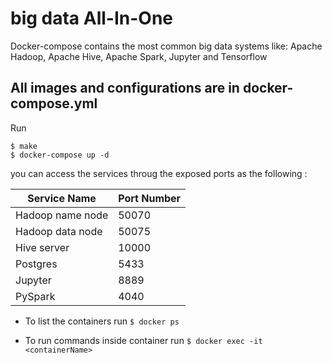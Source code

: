 # big data All-In-One
Docker-compose contains the most common big data systems like: Apache Hadoop, Apache Hive, Apache Spark, Jupyter and Tensorflow  

## All images and configurations are in docker-compose.yml

 Run
  ```
  $ make
  $ docker-compose up -d
  ``` 

you can access the services throug the exposed ports as the following :

| Service Name  | Port Number |
| ------------- | ------------- |
| Hadoop name node  | 50070  |
| Hadoop data node  | 50075  |
| Hive server | 10000 |
| Postgres | 5433 |
| Jupyter | 8889 |
| PySpark | 4040 |

- To list the containers run ```$ docker ps```

- To run commands inside container run ```$ docker exec -it <containerName>```
